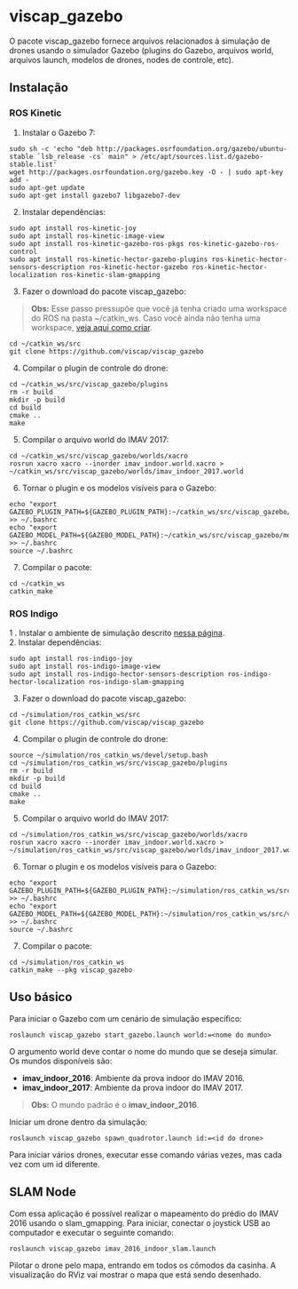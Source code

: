 # viscap_gazebo
O pacote viscap_gazebo fornece arquivos relacionados à simulação de drones usando o simulador Gazebo (plugins do Gazebo, 
arquivos world, arquivos launch, modelos de drones, nodes de controle, etc).

## Instalação

### ROS Kinetic
1. Instalar o Gazebo 7:
```
sudo sh -c 'echo "deb http://packages.osrfoundation.org/gazebo/ubuntu-stable `lsb_release -cs` main" > /etc/apt/sources.list.d/gazebo-stable.list'
wget http://packages.osrfoundation.org/gazebo.key -O - | sudo apt-key add -
sudo apt-get update
sudo apt-get install gazebo7 libgazebo7-dev
```
2. Instalar dependências:
```
sudo apt install ros-kinetic-joy
sudo apt install ros-kinetic-image-view
sudo apt install ros-kinetic-gazebo-ros-pkgs ros-kinetic-gazebo-ros-control
sudo apt install ros-kinetic-hector-gazebo-plugins ros-kinetic-hector-sensors-description ros-kinetic-hector-gazebo ros-kinetic-hector-localization ros-kinetic-slam-gmapping
```
3. Fazer o download do pacote viscap_gazebo:
> **Obs:** Esse passo pressupõe que você já tenha criado uma workspace do ROS na pasta ~/catkin_ws. Caso você ainda não tenha uma
  workspace, [veja aqui como criar](http://wiki.ros.org/catkin/Tutorials/create_a_workspace).
```
cd ~/catkin_ws/src
git clone https://github.com/viscap/viscap_gazebo
```
4. Compilar o plugin de controle do drone:
```
cd ~/catkin_ws/src/viscap_gazebo/plugins
rm -r build
mkdir -p build
cd build
cmake ..
make
```
5. Compilar o arquivo world do IMAV 2017:
```
cd ~/catkin_ws/src/viscap_gazebo/worlds/xacro
rosrun xacro xacro --inorder imav_indoor.world.xacro > ~/catkin_ws/src/viscap_gazebo/worlds/imav_indoor_2017.world 
```
6. Tornar o plugin e os modelos visíveis para o Gazebo:
```
echo "export GAZEBO_PLUGIN_PATH=${GAZEBO_PLUGIN_PATH}:~/catkin_ws/src/viscap_gazebo/plugins/build" >> ~/.bashrc
echo "export GAZEBO_MODEL_PATH=${GAZEBO_MODEL_PATH}:~/catkin_ws/src/viscap_gazebo/models" >> ~/.bashrc
source ~/.bashrc
```
7. Compilar o pacote:
```
cd ~/catkin_ws
catkin_make
```

### ROS Indigo
1 . Instalar o ambiente de simulação descrito [nessa página](https://github.com/viscap/arquivos_uteis/blob/master/tutoriais/install%20drone%20simulation.txt).  
2. Instalar dependências:
```
sudo apt install ros-indigo-joy
sudo apt install ros-indigo-image-view
sudo apt install ros-indigo-hector-sensors-description ros-indigo-hector-localization ros-indigo-slam-gmapping
```
3. Fazer o download do pacote viscap_gazebo:
```
cd ~/simulation/ros_catkin_ws/src
git clone https://github.com/viscap/viscap_gazebo
```
4. Compilar o plugin de controle do drone:
```
source ~/simulation/ros_catkin_ws/devel/setup.bash
cd ~/simulation/ros_catkin_ws/src/viscap_gazebo/plugins
rm -r build
mkdir -p build
cd build
cmake ..
make
```
5. Compilar o arquivo world do IMAV 2017:
```
cd ~/simulation/ros_catkin_ws/src/viscap_gazebo/worlds/xacro
rosrun xacro xacro --inorder imav_indoor.world.xacro > ~/simulation/ros_catkin_ws/src/viscap_gazebo/worlds/imav_indoor_2017.world 
```
6. Tornar o plugin e os modelos visíveis para o Gazebo:
```
echo "export GAZEBO_PLUGIN_PATH=${GAZEBO_PLUGIN_PATH}:~/simulation/ros_catkin_ws/src/viscap_gazebo/plugins/build" >> ~/.bashrc
echo "export GAZEBO_MODEL_PATH=${GAZEBO_MODEL_PATH}:~/simulation/ros_catkin_ws/src/viscap_gazebo/models" >> ~/.bashrc
source ~/.bashrc
```
7. Compilar o pacote:
```
cd ~/simulation/ros_catkin_ws
catkin_make --pkg viscap_gazebo
```

## Uso básico
Para iniciar o Gazebo com um cenário de simulação específico:
```
roslaunch viscap_gazebo start_gazebo.launch world:=<nome do mundo>
```
O argumento world deve contar o nome do mundo que se deseja simular. Os mundos disponíveis são:  
* **imav_indoor_2016**: Ambiente da prova indoor do IMAV 2016.
* **imav_indoor_2017**: Ambiente da prova indoor do IMAV 2017.  
> **Obs:** O mundo padrão é o **imav_indoor_2016**.

Iniciar um drone dentro da simulação:
```
roslaunch viscap_gazebo spawn_quadrotor.launch id:=<id do drone>
```
Para iniciar vários drones, executar esse comando várias vezes, mas cada vez com um id diferente.


## SLAM Node
Com essa aplicação é possível realizar o mapeamento do prédio do IMAV 2016 usando o slam_gmapping. Para iniciar, conectar o joystick USB ao computador e executar o seguinte comando:
```
roslaunch viscap_gazebo imav_2016_indoor_slam.launch
```
Pilotar o drone pelo mapa, entrando em todos os cômodos da casinha. A visualização do RViz vai mostrar o mapa que está sendo desenhado.
